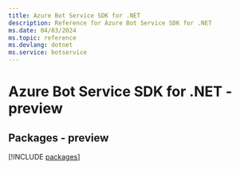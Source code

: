```yaml
---
title: Azure Bot Service SDK for .NET
description: Reference for Azure Bot Service SDK for .NET
ms.date: 04/03/2024
ms.topic: reference
ms.devlang: dotnet
ms.service: botservice
---
```

# Azure Bot Service SDK for .NET - preview
## Packages - preview
[!INCLUDE [packages](bot-service-index.md)]